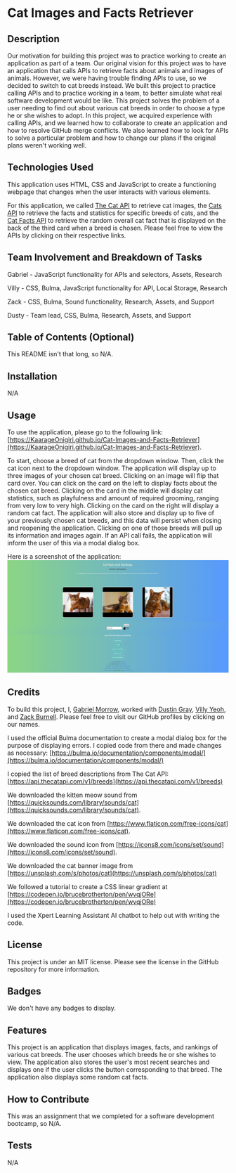 # Cat Images and Facts Retriever

## Description

Our motivation for building this project was to practice working to create an application as part of a team.  Our original vision for this project was to have an application that calls APIs to retrieve facts about animals and images of animals.  However, we were having trouble finding APIs to use, so we decided to switch to cat breeds instead.  We built this project to practice calling APIs and to practice working in a team, to better simulate what real software development would be like.  This project solves the problem of a user needing to find out about various cat breeds in order to choose a type he or she wishes to adopt.  In this project, we acquired experience with calling APIs, and we learned how to collaborate to create an application and how to resolve GitHub merge conflicts.  We also learned how to look for APIs to solve a particular problem and how to change our plans if the original plans weren't working well.

## Technologies Used

This application uses HTML, CSS and JavaScript to create a functioning webpage that changes when the user interacts with various elements.  

For this application, we called [The Cat API](https://thecatapi.com/) to retrieve cat images, the [Cats API](https://api-ninjas.com/api/cats) to retrieve the facts and statistics for specific breeds of cats, and the [Cat Facts API](https://cat-fact.herokuapp.com/#/) to retrieve the random overall cat fact that is displayed on the back of the third card when a breed is chosen.  Please feel free to view the APIs by clicking on their respective links.

## Team Involvement and Breakdown of Tasks

Gabriel - JavaScript functionality for APIs and selectors, Assets, Research

Villy - CSS, Bulma, JavaScript functionality for API, Local Storage, Research

Zack - CSS, Bulma, Sound functionality, Research, Assets, and Support

Dusty - Team lead, CSS, Bulma, Research, Assets, and Support

## Table of Contents (Optional)

This README isn't that long, so N/A.

## Installation

N/A

## Usage

To use the application, please go to the following link: [https://KaarageOnigiri.github.io/Cat-Images-and-Facts-Retriever](https://KaarageOnigiri.github.io/Cat-Images-and-Facts-Retriever).  

To start, choose a breed of cat from the dropdown window.  Then, click the cat icon next to the dropdown window.  The application will display up to three images of your chosen cat breed.  Clicking on an image will flip that card over.  You can click on the card on the left to display facts about the chosen cat breed.  Clicking on the card in the middle will display cat statistics, such as playfulness and amount of required grooming, ranging from very low to very high.  Clicking on the card on the right will display a random cat fact.  The application will also store and display up to five of your previously chosen cat breeds, and this data will persist when closing and reopening the application.  Clicking on one of those breeds will pull up its information and images again.  If an API call fails, the application will inform the user of this via a modal dialog box.

Here is a screenshot of the application: ![A Sreenshot of the Cat Images and Facts Retriever](assets/images/webpage-screenshot.JPG)

## Credits

To build this project, I, [Gabriel Morrow](https://github.com/theboss1485), worked with [Dustin Gray](https://github.com/RickiBobbii), [Villy Yeoh](https://github.com/KaarageOnigiri), and [Zack Burnell](https://github.com/ZBurnell).  Please feel free to visit our GitHub profiles by clicking on our names.

I used the official Bulma documentation to create a modal dialog box for the purpose of displaying errors.  I copied code from there and made changes as necessary: [https://bulma.io/documentation/components/modal/](https://bulma.io/documentation/components/modal/)

I copied the list of breed descriptions from The Cat API: [https://api.thecatapi.com/v1/breeds](https://api.thecatapi.com/v1/breeds)

We downloaded the kitten meow sound from [https://quicksounds.com/library/sounds/cat](https://quicksounds.com/library/sounds/cat).

We downloaded the cat icon from [https://www.flaticon.com/free-icons/cat](https://www.flaticon.com/free-icons/cat).

We downloaded the sound icon from [https://icons8.com/icons/set/sound](https://icons8.com/icons/set/sound).

We downloaded the cat banner image from [https://unsplash.com/s/photos/cat](https://unsplash.com/s/photos/cat)

We followed a tutorial to create a CSS linear gradient at [https://codepen.io/brucebrotherton/pen/wvqjORe](https://codepen.io/brucebrotherton/pen/wvqjORe)

I used the Xpert Learning Assistant AI chatbot to help out with writing the code.

## License

This project is under an MIT license.  Please see the license in the GitHub repository for more information.

## Badges

We don't have any badges to display.

## Features

This project is an application that displays images, facts, and rankings of various cat breeds.  The user chooses which breeds he or she wishes to view.  The application also stores the user's most recent searches and displays one if the user clicks the button corresponding to that breed.  The application also displays some random cat facts.

## How to Contribute

This was an assignment that we completed for a software development bootcamp, so N/A.

## Tests

N/A
